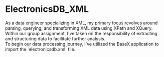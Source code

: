 # ElectronicsDB_XML

As a data engineer specializing in XML, my primary focus revolves around parsing, querying, and transforming XML data using XPath and XQuery. Within our group assignment, I've taken on the responsibility of extracting and structuring data to facilitate further analysis.                                                 
To begin our data processing journey, I've utilized the BaseX application to import the 'electronicsdb.xml' file. 

